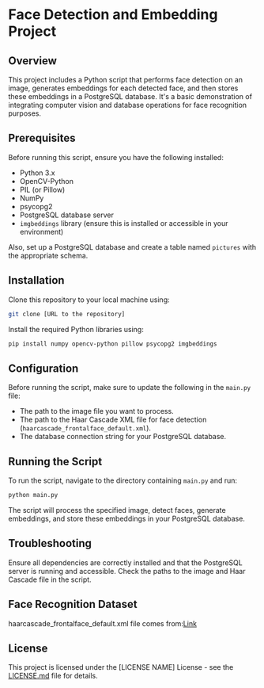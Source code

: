 # Face Detection and Embedding Project

## Overview
This project includes a Python script that performs face detection on an image, generates embeddings for each detected face, and then stores these embeddings in a PostgreSQL database. It's a basic demonstration of integrating computer vision and database operations for face recognition purposes.

## Prerequisites
Before running this script, ensure you have the following installed:
- Python 3.x
- OpenCV-Python
- PIL (or Pillow)
- NumPy
- psycopg2
- PostgreSQL database server
- `imgbeddings` library (ensure this is installed or accessible in your environment)

Also, set up a PostgreSQL database and create a table named `pictures` with the appropriate schema.

## Installation
Clone this repository to your local machine using:

```bash
git clone [URL to the repository]
```

Install the required Python libraries using:

```bash
pip install numpy opencv-python pillow psycopg2 imgbeddings
```

## Configuration
Before running the script, make sure to update the following in the `main.py` file:
- The path to the image file you want to process.
- The path to the Haar Cascade XML file for face detection (`haarcascade_frontalface_default.xml`).
- The database connection string for your PostgreSQL database.

## Running the Script
To run the script, navigate to the directory containing `main.py` and run:

```bash
python main.py
```

The script will process the specified image, detect faces, generate embeddings, and store these embeddings in your PostgreSQL database.

## Troubleshooting
Ensure all dependencies are correctly installed and that the PostgreSQL server is running and accessible. Check the paths to the image and Haar Cascade file in the script.

## Face Recognition Dataset
haarcascade_frontalface_default.xml file comes from:[Link](https://github.com/kipr/opencv/blob/master/data/haarcascades/haarcascade_frontalface_default.xml)

## License

This project is licensed under the [LICENSE NAME] License - see the [LICENSE.md](LICENSE.md) file for details.



